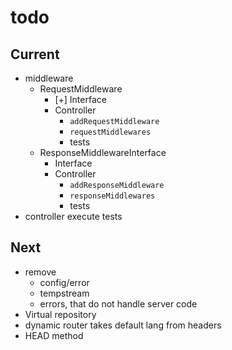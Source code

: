 # todo

## Current

- middleware
  - RequestMiddleware
    - [+] Interface
    - Controller
      - `addRequestMiddleware`
      - `requestMiddlewares`
      - tests
  - ResponseMiddlewareInterface
    - Interface
    - Controller
      - `addResponseMiddleware`
      - `responseMiddlewares`
      - tests
- controller execute tests

## Next

- remove
  - config/error
  - tempstream
  - errors, that do not handle server code
- Virtual repository
- dynamic router takes default lang from headers  
- HEAD method
